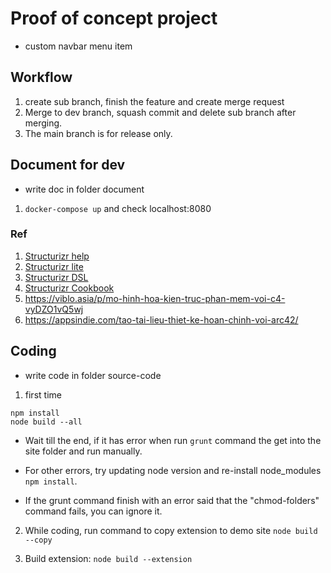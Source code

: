 # Proof of concept project
- custom navbar menu item

## Workflow
1. create sub branch, finish the feature and create merge request
2. Merge to dev branch, squash commit and delete sub branch after merging.
3. The main branch is for release only.

## Document for dev
- write doc in folder document

1. ` docker-compose up ` and check localhost:8080

### Ref

1. [Structurizr help](https://structurizr.com/help)
2. [Structurizr lite](https://structurizr.com/share/76352/documentation#overview)
3. [Structurizr DSL](https://github.com/structurizr/dsl/blob/master/docs/language-reference.md)
4. [Structurizr Cookbook](https://github.com/structurizr/dsl/tree/master/docs/cookbook)
5. https://viblo.asia/p/mo-hinh-hoa-kien-truc-phan-mem-voi-c4-vyDZO1vQ5wj
6. https://appsindie.com/tao-tai-lieu-thiet-ke-hoan-chinh-voi-arc42/

## Coding
- write code in folder source-code

1. first time

```
npm install
node build --all
```

- Wait till the end, if it has error when run ` grunt ` command the get into the site folder and run manually.
- For other errors, try updating node version and re-install node_modules ` npm install `.

- If the grunt command finish with an error said that the "chmod-folders" command fails, you can ignore it.

2. While coding, run command to copy extension to demo site
` node build --copy `

3. Build extension: ` node build --extension `